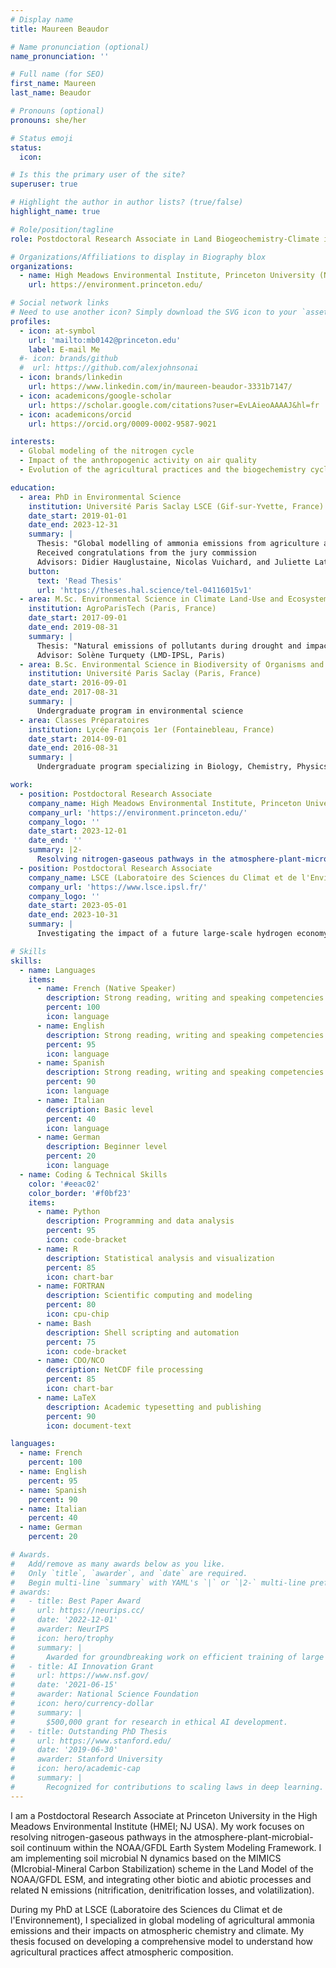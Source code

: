 ```yaml
---
# Display name
title: Maureen Beaudor

# Name pronunciation (optional)
name_pronunciation: ''

# Full name (for SEO)
first_name: Maureen
last_name: Beaudor

# Pronouns (optional)
pronouns: she/her

# Status emoji
status:
  icon: 

# Is this the primary user of the site?
superuser: true

# Highlight the author in author lists? (true/false)
highlight_name: true

# Role/position/tagline
role: Postdoctoral Research Associate in Land Biogeochemistry-Climate interactions

# Organizations/Affiliations to display in Biography blox
organizations:
  - name: High Meadows Environmental Institute, Princeton University (NJ, USA)
    url: https://environment.princeton.edu/

# Social network links
# Need to use another icon? Simply download the SVG icon to your `assets/media/icons/` folder.
profiles:
  - icon: at-symbol
    url: 'mailto:mb0142@princeton.edu'
    label: E-mail Me
  #- icon: brands/github
  #  url: https://github.com/alexjohnsonai
  - icon: brands/linkedin
    url: https://www.linkedin.com/in/maureen-beaudor-3331b7147/
  - icon: academicons/google-scholar
    url: https://scholar.google.com/citations?user=EvLAieoAAAAJ&hl=fr
  - icon: academicons/orcid
    url: https://orcid.org/0009-0002-9587-9021

interests:
  - Global modeling of the nitrogen cycle
  - Impact of the anthropogenic activity on air quality
  - Evolution of the agricultural practices and the biogechemistry cycles 

education:
  - area: PhD in Environmental Science
    institution: Université Paris Saclay LSCE (Gif-sur-Yvette, France)
    date_start: 2019-01-01
    date_end: 2023-12-31
    summary: |
      Thesis: "Global modelling of ammonia emissions from agriculture and impact on atmospheric chemistry"
      Received congratulations from the jury commission
      Advisors: Didier Hauglustaine, Nicolas Vuichard, and Juliette Lathière
    button:
      text: 'Read Thesis'
      url: 'https://theses.hal.science/tel-04116015v1'
  - area: M.Sc. Environmental Science in Climate Land-Use and Ecosystem Services
    institution: AgroParisTech (Paris, France)
    date_start: 2017-09-01
    date_end: 2019-08-31
    summary: |
      Thesis: "Natural emissions of pollutants during drought and impact on air quality during Summer 2018 in Europe"
      Advisor: Solène Turquety (LMD-IPSL, Paris)
  - area: B.Sc. Environmental Science in Biodiversity of Organisms and Ecology
    institution: Université Paris Saclay (Paris, France)
    date_start: 2016-09-01
    date_end: 2017-08-31
    summary: |
      Undergraduate program in environmental science
  - area: Classes Préparatoires
    institution: Lycée François 1er (Fontainebleau, France)
    date_start: 2014-09-01
    date_end: 2016-08-31
    summary: |
      Undergraduate program specializing in Biology, Chemistry, Physics, and Geology, designed to prepare students for French agronomy and veterinary schools

work:
  - position: Postdoctoral Research Associate
    company_name: High Meadows Environmental Institute, Princeton University
    company_url: 'https://environment.princeton.edu/'
    company_logo: ''
    date_start: 2023-12-01
    date_end: ''
    summary: |2-
      Resolving nitrogen-gaseous pathways in the atmosphere-plant-microbial-soil continuum within the NOAA/GFDL Earth System Modeling Framework. Implementing soil microbial N dynamics based on the MIMICS (MIcrobial-Mineral Carbon Stabilization; Wieder et al., 2015) scheme in the Land Model of the NOAA/GFDL ESM, and integrating other biotic and abiotic processes and related N emissions (nitrification, denitrification losses, and volatilization). Principal Investigator: Elena Shevliakova (Geophysical Fluid Dynamics Laboratory, NJ, USA).
  - position: Postdoctoral Research Associate
    company_name: LSCE (Laboratoire des Sciences du Climat et de l'Environnement)
    company_url: 'https://www.lsce.ipsl.fr/'
    company_logo: ''
    date_start: 2023-05-01
    date_end: 2023-10-31
    summary: |
      Investigating the impact of a future large-scale hydrogen economy on atmospheric composition and climate using an Earth System Model. Assessing the climate and environmental impacts of green ammonia by exploiting the IPSL Earth System Model and developing an offline model for H2 soil uptake with key environmental output from the ORCHIDEE model. Principal Investigator: Didier Hauglustaine (CNRS-LSCE, FRANCE).

# Skills
skills:
  - name: Languages
    items:
      - name: French (Native Speaker)
        description: Strong reading, writing and speaking competencies
        percent: 100
        icon: language
      - name: English
        description: Strong reading, writing and speaking competencies
        percent: 95
        icon: language
      - name: Spanish
        description: Strong reading, writing and speaking competencies
        percent: 90
        icon: language
      - name: Italian
        description: Basic level
        percent: 40
        icon: language
      - name: German
        description: Beginner level
        percent: 20
        icon: language
  - name: Coding & Technical Skills
    color: '#eeac02'
    color_border: '#f0bf23'
    items:
      - name: Python
        description: Programming and data analysis
        percent: 95
        icon: code-bracket
      - name: R
        description: Statistical analysis and visualization
        percent: 85
        icon: chart-bar
      - name: FORTRAN
        description: Scientific computing and modeling
        percent: 80
        icon: cpu-chip
      - name: Bash
        description: Shell scripting and automation
        percent: 75
        icon: code-bracket
      - name: CDO/NCO
        description: NetCDF file processing
        percent: 85
        icon: chart-bar
      - name: LaTeX
        description: Academic typesetting and publishing
        percent: 90
        icon: document-text

languages:
  - name: French
    percent: 100
  - name: English
    percent: 95
  - name: Spanish
    percent: 90
  - name: Italian
    percent: 40
  - name: German
    percent: 20

# Awards.
#   Add/remove as many awards below as you like.
#   Only `title`, `awarder`, and `date` are required.
#   Begin multi-line `summary` with YAML's `|` or `|2-` multi-line prefix and indent 2 spaces below.
# awards:
#   - title: Best Paper Award
#     url: https://neurips.cc/
#     date: '2022-12-01'
#     awarder: NeurIPS
#     icon: hero/trophy
#     summary: |
#       Awarded for groundbreaking work on efficient training of large models.
#   - title: AI Innovation Grant
#     url: https://www.nsf.gov/
#     date: '2021-06-15'
#     awarder: National Science Foundation
#     icon: hero/currency-dollar
#     summary: |
#       $500,000 grant for research in ethical AI development.
#   - title: Outstanding PhD Thesis
#     url: https://www.stanford.edu/
#     date: '2019-06-30'
#     awarder: Stanford University
#     icon: hero/academic-cap
#     summary: |
#       Recognized for contributions to scaling laws in deep learning.
---
```


I am a Postdoctoral Research Associate at Princeton University in the High Meadows Environmental Institute (HMEI; NJ USA).
My work focuses on resolving nitrogen-gaseous pathways in the atmosphere-plant-microbial-soil continuum within the NOAA/GFDL Earth System Modeling Framework. I am implementing soil microbial N dynamics based on the MIMICS (MIcrobial-Mineral Carbon Stabilization) scheme in the Land Model of the NOAA/GFDL ESM, and integrating other biotic and abiotic processes and related N emissions (nitrification, denitrification losses, and volatilization).

During my PhD at LSCE (Laboratoire des Sciences du Climat et de l'Environnement), I specialized in global modeling of agricultural ammonia emissions and their impacts on atmospheric chemistry and climate. My thesis focused on developing a comprehensive model to understand how agricultural practices affect atmospheric composition.
